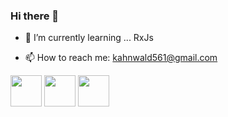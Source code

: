 <link rel="stylesheet" href="https://cdn.jsdelivr.net/gh/devicons/devicon@v2.15.1/devicon.min.css">

### Hi there 👋
- 🌱 I’m currently learning ... RxJs
* 📫 How to reach me: kahnwald561@gmail.com
<div class="row">

<img height=50 width=50 src="https://cdn.jsdelivr.net/gh/devicons/devicon/icons/dotnetcore/dotnetcore-original.svg" /> 
<img height=50 width=50 src="https://cdn.jsdelivr.net/gh/devicons/devicon/icons/dot-net/dot-net-original-wordmark.svg" /> 
<img height=50 width=50 src="https://cdn.jsdelivr.net/gh/devicons/devicon/icons/csharp/csharp-original.svg" />
                   
</div>
